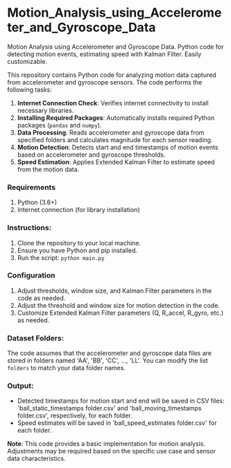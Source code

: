 # Motion_Analysis_using_Accelerometer_and_Gyroscope_Data
Motion Analysis using Accelerometer and Gyroscope Data. Python code for detecting motion events, estimating speed with Kalman Filter. Easily customizable.


This repository contains Python code for analyzing motion data captured from accelerometer and gyroscope sensors. The code performs the following tasks:

1. **Internet Connection Check**: Verifies internet connectivity to install necessary libraries.
2. **Installing Required Packages**: Automatically installs required Python packages (`pandas` and `numpy`).
3. **Data Processing**: Reads accelerometer and gyroscope data from specified folders and calculates magnitude for each sensor reading.
4. **Motion Detection**: Detects start and end timestamps of motion events based on accelerometer and gyroscope thresholds.
5. **Speed Estimation**: Applies Extended Kalman Filter to estimate speed from the motion data.

### Requirements
1. Python (3.6+)
2. Internet connection (for library installation)

### Instructions:
1. Clone the repository to your local machine.
2. Ensure you have Python and pip installed.
3. Run the script: `python main.py`

### Configuration
1. Adjust thresholds, window size, and Kalman Filter parameters in the code as needed.
2. Adjust the threshold and window size for motion detection in the code.
3. Customize Extended Kalman Filter parameters (Q, R_accel, R_gyro, etc.) as needed.

### Dataset Folders:
The code assumes that the accelerometer and gyroscope data files are stored in folders named 'AA', 'BB', 'CC', ..., 'LL'. You can modify the list `folders` to match your data folder names.

### Output:
- Detected timestamps for motion start and end will be saved in CSV files: 'ball_static_timestamps folder.csv' and 'ball_moving_timestamps folder.csv', respectively, for each folder.
- Speed estimates will be saved in 'ball_speed_estimates folder.csv' for each folder.

**Note**: This code provides a basic implementation for motion analysis. Adjustments may be required based on the specific use case and sensor data characteristics.